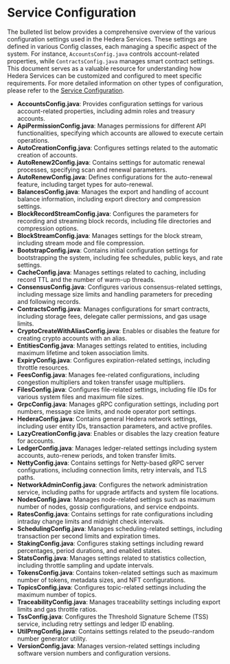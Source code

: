 # Service Configuration

The bulleted list below provides a comprehensive overview of the various configuration settings used in the Hedera Services. These settings are defined in various Config classes,
each managing a specific aspect of the system. For instance,
`AccountsConfig.java` controls account-related properties, while
`ContractsConfig.java` manages smart contract settings.
This document serves as a valuable resource for understanding how
Hedera Services can be customized and configured to meet specific requirements.
For more detailed information on other types of configuration, please refer to the
[Service Configuration](hedera-node/docs/services-configuration.md).

- **AccountsConfig.java**: Provides configuration settings for various account-related properties, including admin roles and treasury accounts.
- **ApiPermissionConfig.java**: Manages permissions for different API functionalities, specifying which accounts are allowed to execute certain operations.
- **AutoCreationConfig.java**: Configures settings related to the automatic creation of accounts.
- **AutoRenew2Config.java**: Contains settings for automatic renewal processes, specifying scan and renewal parameters.
- **AutoRenewConfig.java**: Defines configurations for the auto-renewal feature, including target types for auto-renewal.
- **BalancesConfig.java**: Manages the export and handling of account balance information, including export directory and compression settings.
- **BlockRecordStreamConfig.java**: Configures the parameters for recording and streaming block records, including file directories and compression options.
- **BlockStreamConfig.java**: Manages settings for the block stream, including stream mode and file compression.
- **BootstrapConfig.java**: Contains initial configuration settings for bootstrapping the system, including fee schedules, public keys, and rate settings.
- **CacheConfig.java**: Manages settings related to caching, including record TTL and the number of warm-up threads.
- **ConsensusConfig.java**: Configures various consensus-related settings, including message size limits and handling parameters for preceding and following records.
- **ContractsConfig.java**: Manages configurations for smart contracts, including storage fees, delegate caller permissions, and gas usage limits.
- **CryptoCreateWithAliasConfig.java**: Enables or disables the feature for creating crypto accounts with an alias.
- **EntitiesConfig.java**: Manages settings related to entities, including maximum lifetime and token association limits.
- **ExpiryConfig.java**: Configures expiration-related settings, including throttle resources.
- **FeesConfig.java**: Manages fee-related configurations, including congestion multipliers and token transfer usage multipliers.
- **FilesConfig.java**: Configures file-related settings, including file IDs for various system files and maximum file sizes.
- **GrpcConfig.java**: Manages gRPC configuration settings, including port numbers, message size limits, and node operator port settings.
- **HederaConfig.java**: Contains general Hedera network settings, including user entity IDs, transaction parameters, and active profiles.
- **LazyCreationConfig.java**: Enables or disables the lazy creation feature for accounts.
- **LedgerConfig.java**: Manages ledger-related settings including system accounts, auto-renew periods, and token transfer limits.
- **NettyConfig.java**: Contains settings for Netty-based gRPC server configurations, including connection limits, retry intervals, and TLS paths.
- **NetworkAdminConfig.java**: Configures the network administration service, including paths for upgrade artifacts and system file locations.
- **NodesConfig.java**: Manages node-related settings such as maximum number of nodes, gossip configurations, and service endpoints.
- **RatesConfig.java**: Contains settings for rate configurations including intraday change limits and midnight check intervals.
- **SchedulingConfig.java**: Manages scheduling-related settings, including transaction per second limits and expiration times.
- **StakingConfig.java**: Configures staking settings including reward percentages, period durations, and enabled states.
- **StatsConfig.java**: Manages settings related to statistics collection, including throttle sampling and update intervals.
- **TokensConfig.java**: Contains token-related settings such as maximum number of tokens, metadata sizes, and NFT configurations.
- **TopicsConfig.java**: Configures topic-related settings including the maximum number of topics.
- **TraceabilityConfig.java**: Manages traceability settings including export limits and gas throttle ratios.
- **TssConfig.java**: Configures the Threshold Signature Scheme (TSS) service, including retry settings and ledger ID enabling.
- **UtilPrngConfig.java**: Contains settings related to the pseudo-random number generator utility.
- **VersionConfig.java**: Manages version-related settings including software version numbers and configuration versions.
